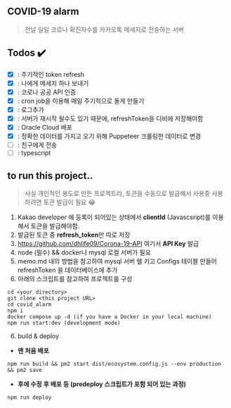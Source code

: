## COVID-19 alarm

> 전날 일일 코로나 확진자수를 카카오톡 메세지로 전송하는 서버

## Todos ✔️

- [x] : 주기적인 token refresh
- [x] : 나에게 메세지 하나 보내기
- [x] : 코로나 공공 API 인증
- [x] : cron job을 이용해 매일 주기적으로 돌게 만들기
- [x] : 로그추가
- [x] : 서버가 재시작 될수도 있기 때문에, refreshToken을 디비에 저장해야함
- [x] : Oracle Cloud 배포
- [x] : 정확한 데이터를 가지고 오기 위해 Puppeteer 크롤링한 데이터로 변경
- [ ] : 친구에게 전송
- [ ] : typescript

## to run this project..

> 사실 개인적인 용도로 만든 프로젝트라, 토큰을 수동으로 발급해서 사용중 사용하려면 토큰 발급이 필요 😂

1. Kakao developer 에 등록이 되어있는 상태에서 **clientId** (Javascsript)를 이용해서 토큰을 발급해야함.
2. 발급된 토큰 중 **refresh_token**만 따로 저장
3. https://github.com/dhlife09/Corona-19-API 여기서 **API Key** 발급
4. node (필수) && docker나 mysql 로컬 서버가 필요
5. memo.md 내의 방법을 참고하여 mysql 서버 쉘 키고 Configs 테이블 만들어 refreshToken 을 데이터베이스에 추가
6. 아래의 스크립트를 참고하여 프로젝트를 구성

```shell
cd <your directory> 
git clone <this project URL>
cd covid_alarm
npm i
docker compose up -d (if you have a Docker in your local machine)
npm run start:dev (development mode)
```

6. build & deploy

- **맨 처음 배포**

```shell
npm run build && pm2 start dist/ecosystem.config.js --env production && pm2 save
```

- **후에 수정 후 배포 등 (predeploy 스크립트가 포함 되어 있는 과정)**

```shell
npm run deploy
```